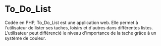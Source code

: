 # To_Do_List
Codée en PHP, To_Do_List est une application web. Elle permet à l'utilisateur de lister ses taches, loisirs et d'autres dans différentes listes. L'utilisateur peut différencié le niveau d'importance de la tache grâce à un système de couleur.
